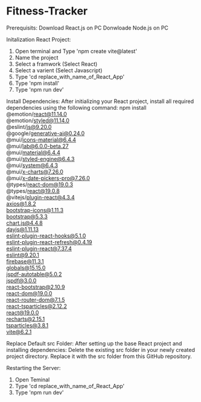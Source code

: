 # Fitness-Tracker

Prerequisits:
Download React.js on PC
Donwloade Node.js on PC

Initalization React Project:
1. Open terminal and Type 'npm create vite@latest'
2. Name the project
3. Select a framwork (Select React)
4. Select a varient (Select Javascript)
5. Type 'cd  replace_with_name_of_React_App'
6. Type 'npm install'
7. Type 'npm run dev'

Install Dependencies:
After initializing your React project, install all required dependencies using the following command:
npm install \
@emotion/react@11.14.0 \
@emotion/styled@11.14.0 \
@eslint/js@9.20.0 \
@google/generative-ai@0.24.0 \
@mui/icons-material@6.4.4 \
@mui/lab@6.0.0-beta.27 \
@mui/material@6.4.4 \
@mui/styled-engine@6.4.3 \
@mui/system@6.4.3 \
@mui/x-charts@7.26.0 \
@mui/x-date-pickers-pro@7.26.0 \
@types/react-dom@19.0.3 \
@types/react@19.0.8 \
@vitejs/plugin-react@4.3.4 \
axios@1.8.2 \
bootstrap-icons@1.11.3 \
bootstrap@5.3.3 \
chart.js@4.4.8 \
dayjs@1.11.13 \
eslint-plugin-react-hooks@5.1.0 \
eslint-plugin-react-refresh@0.4.19 \
eslint-plugin-react@7.37.4 \
eslint@9.20.1 \
firebase@11.3.1 \
globals@15.15.0 \
jspdf-autotable@5.0.2 \
jspdf@3.0.0 \
react-bootstrap@2.10.9 \
react-dom@19.0.0 \
react-router-dom@7.1.5 \
react-tsparticles@2.12.2 \
react@19.0.0 \
recharts@2.15.1 \
tsparticles@3.8.1 \
vite@6.2.1


Replace Default src Folder:
After setting up the base React project and installing dependencies:
Delete the existing src folder in your newly created project directory.
Replace it with the src folder from this GitHub repository.


Restarting the Server:
1. Open Teminal
2. Type 'cd  replace_with_name_of_React_App'
3. Type 'npm run dev'

